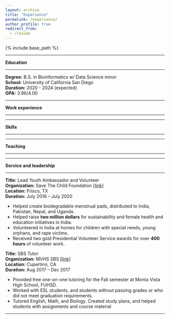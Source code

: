 ```yaml
---
layout: archive
title: "Experience"
permalink: /experience/
author_profile: true
redirect_from:
  - /resume
---
```


{% include base_path %}

---

**Education**

---

**Degree:** B.S. in Bioinformatics w/ Data Science minor \
**School:** University of California San Diego \
**Duration:** 2020 - 2024 (expected) \
**GPA:** 3.96/4.00 

---

**Work experience**

---
 
---

**Skills**

---

---

**Teaching**

---
 
---

**Service and leadership**

---

**Title:** Lead Youth Ambassador and Volunteer \
**Organization:** Save The Child Foundation [\[link\]](https://www.savethechild.org/) \
**Location:** Frisco, TX	\
**Duration:** July 2016 – July 2020 
  * Helped create biodegradable menstrual pads, distributed to India, Pakistan, Nepal, and Uganda.
  * Helped raise **two million dollars** for sustainability and female health and education initiatives in India.
  * Volunteered in India at homes for children with special needs, young orphans, and rape victims.
  * Received two gold Presidential Volunteer Service awards for over **400 hours** of volunteer work.

**Title:** SBS Tutor \
**Organization:** MVHS SBS [\[link\]](https://mvhs.fuhsd.org/academics/programs/study-buddy-tutoring) \
**Location:** Cupertino, CA	\
**Duration:** Aug 2017 – Dec 2017
  * Provided free one-on-one tutoring for the Fall semester at Monta Vista High School, FUHSD.
  * Worked with ESL students, and students without passing grades or who did not meet graduation requirements.
  * Tutored English, Math, and Biology. Created study plans, and helped students with assignments and course material 

---
